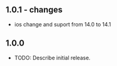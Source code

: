 ## 1.0.1 - changes
* ios change and suport from 14.0 to 14.1
## 1.0.0

* TODO: Describe initial release.
